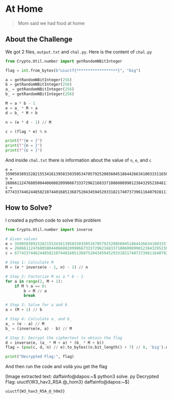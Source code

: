 # At Home
> Mom said we had food at home

## About the Challenge
We got 2 files, `output.txt` and `chal.py`. Here is the content of `chal.py`

```python
from Crypto.Util.number import getRandomNBitInteger

flag = int.from_bytes(b"uiuctf{******************}", "big")

a = getRandomNBitInteger(256)
b = getRandomNBitInteger(256)
a_ = getRandomNBitInteger(256)
b_ = getRandomNBitInteger(256)

M = a * b - 1
e = a_ * M + a
d = b_ * M + b

n = (e * d - 1) // M

c = (flag * e) % n

print(f"{e = }")
print(f"{n = }")
print(f"{c = }")
```

And inside `chal.txt` there is information about the value of `n`, `e`, and `c`

```
e = 359050389152821553416139581503505347057925208560451864426634100333116560422313639260283981496824920089789497818520105189684311823250795520058111763310428202654439351922361722731557743640799254622423104811120692862884666323623693713
n = 26866112476805004406608209986673337296216833710860089901238432952384811714684404001885354052039112340209557226256650661186843726925958125334974412111471244462419577294051744141817411512295364953687829707132828973068538495834511391553765427956458757286710053986810998890293154443240352924460801124219510584689
c = 67743374462448582107440168513687520434594529331821740737396116407928111043815084665002104196754020530469360539253323738935708414363005373458782041955450278954348306401542374309788938720659206881893349940765268153223129964864641817170395527170138553388816095842842667443210645457879043383345869
```

## How to Solve?
I created a python code to solve this problem

```python
from Crypto.Util.number import inverse

# Given values
e = 359050389152821553416139581503505347057925208560451864426634100333116560422313639260283981496824920089789497818520105189684311823250795520058111763310428202654439351922361722731557743640799254622423104811120692862884666323623693713
n = 26866112476805004406608209986673337296216833710860089901238432952384811714684404001885354052039112340209557226256650661186843726925958125334974412111471244462419577294051744141817411512295364953687829707132828973068538495834511391553765427956458757286710053986810998890293154443240352924460801124219510584689
c = 67743374462448582107440168513687520434594529331821740737396116407928111043815084665002104196754020530469360539253323738935708414363005373458782041955450278954348306401542374309788938720659206881893349940765268153223129964864641817170395527170138553388816095842842667443210645457879043383345869

# Step 1: Calculate M
M = (e * inverse(e - 1, n) - 1) // n

# Step 2: Factorize M as a * b - 1
for a in range(2, M + 1):
    if M % a == 0:
        b = M // a
        break

# Step 3: Solve for a and b
a = (M + 1) // b

# Step 4: Calculate a_ and b_
a_ = (e - a) // M
b_ = (inverse(e, a) - b) // M

# Step 5: Decrypt the ciphertext to obtain the flag
d = inverse(e, (a_ * M + a) * (b_ * M + b))
flag = (pow(c, d, n) // e).to_bytes((n.bit_length() + 7) // 8, 'big').decode()

print("Decrypted Flag:", flag)
```

And then run the code and voilà you get the flag


[Image extracted text: daffainfo@dapos:~$ python3 solve. py
Decrypted Flag:
uiuctf{W3_hav3_RSA
@_hom3}
daffainfo@dapos:~$]


```
uiuctf{W3_hav3_R5A_@_h0m3}
```